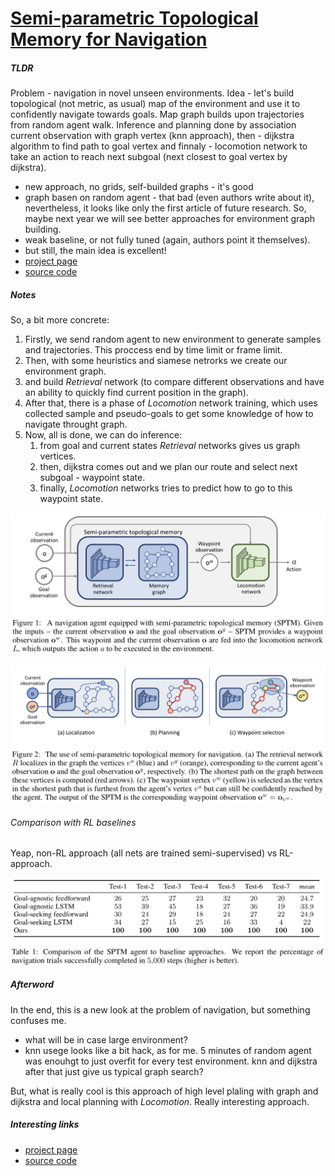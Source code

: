 # [Semi-parametric Topological Memory for Navigation](https://arxiv.org/abs/1803.00653)

##### TLDR

Problem - navigation in novel unseen environments. Idea - let's build topological (not metric, as usual) map of the environment and use it to confidently navigate towards goals. Map graph builds upon trajectories from random agent walk. Inference and planning done by association current observation with graph vertex (knn approach), then - dijkstra algorithm to find path to goal vertex and finnaly - locomotion network to take an action to reach next subgoal (next closest to goal vertex by dijkstra).

- new approach, no grids, self-builded graphs - it's good
- graph basen on random agent - that bad (even authors write about it), nevertheless, it looks like only the first article of future research. So, maybe next year we will see better approaches for environment graph building.
- weak baseline, or not fully tuned (again, authors point it themselves).
- but still, the main idea is excellent!
- [project page](https://sites.google.com/view/SPTM)
- [source code](https://github.com/nsavinov/SPTM)

##### Notes

So, a bit more concrete:

1. Firstly, we send random agent to new environment to generate samples and trajectories. This proccess end by time limit or frame limit.
2. Then, with some heuristics and siamese netrorks we create our environment graph.
3. and build *Retrieval* network (to compare different observations and have an ability to quickly find current position in the graph).
4. After that, there is a phase of *Locomotion* network training, which uses collected sample and pseudo-goals to get some knowledge of how to navigate throught graph.
5. Now, all is done, we can do inference:
   1. from goal and current states *Retrieval* networks gives us graph vertices.
   2. then, dijkstra comes out and we plan our route and select next subgoal - waypoint state.
   3. finally, *Locomotion* networks tries to predict how to go to this waypoint state.

![alt text](./1803_sptm/f1.png)

![alt text](./1803_sptm/f2.png)

###### Comparison with RL baselines

Yeap, non-RL approach (all nets are trained semi-supervised) vs RL-approach.

![alt text](./1803_sptm/t1.png)

##### Afterword

In the end, this is a new look at the problem of navigation, but something confuses me.

- what will be in case large environment?
- knn usege looks like a bit hack, as for me. 5 minutes of random agent was enouhgt to just overfit for every test environment. knn and dijkstra after that just give us typical graph search?

But, what is really cool is this approach of high level plaling with graph and dijkstra and local planning with *Locomotion*. Really interesting approach.

##### Interesting links

- [project page](https://sites.google.com/view/SPTM)
- [source code](https://github.com/nsavinov/SPTM)